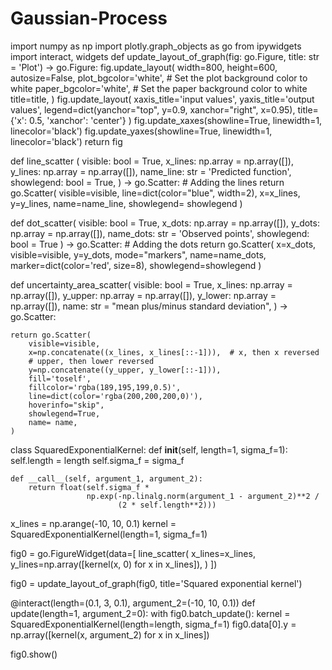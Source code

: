 # Gaussian-Process
import numpy as np
import plotly.graph_objects as go
from ipywidgets import interact, widgets
def update_layout_of_graph(fig: go.Figure, title: str = 'Plot') -> go.Figure:
    fig.update_layout(
        width=800,
        height=600,
        autosize=False,
        plot_bgcolor='white',  # Set the plot background color to white
        paper_bgcolor='white',  # Set the paper background color to white
        title=title,
    )
    fig.update_layout(
        xaxis_title='input values',
        yaxis_title='output values',
        legend=dict(yanchor="top", y=0.9, xanchor="right", x=0.95),
        title={'x': 0.5, 'xanchor': 'center'}
    )
    fig.update_xaxes(showline=True, linewidth=1, linecolor='black')
    fig.update_yaxes(showline=True, linewidth=1, linecolor='black')
    return fig

def line_scatter (
    visible: bool = True,
    x_lines: np.array = np.array([]),
    y_lines: np.array = np.array([]),
    name_line: str = 'Predicted function',
    showlegend: bool = True,
) -> go.Scatter:
    # Adding the lines
    return go.Scatter(
        visible=visible,
        line=dict(color="blue", width=2),
        x=x_lines,
        y=y_lines,
        name=name_line,
        showlegend= showlegend
    )

def dot_scatter(
    visible: bool = True,
    x_dots: np.array = np.array([]),
    y_dots: np.array = np.array([]),
    name_dots: str = 'Observed points',
    showlegend: bool = True
) -> go.Scatter:
    # Adding the dots
    return go.Scatter(
        x=x_dots,
        visible=visible,
        y=y_dots,
        mode="markers",
        name=name_dots,
        marker=dict(color='red', size=8),
        showlegend=showlegend
    )

def uncertainty_area_scatter(
        visible: bool = True,
        x_lines: np.array = np.array([]),
        y_upper: np.array = np.array([]),
        y_lower: np.array = np.array([]),
        name: str = "mean plus/minus standard deviation",
) -> go.Scatter:

    return go.Scatter(
        visible=visible,
        x=np.concatenate((x_lines, x_lines[::-1])),  # x, then x reversed
        # upper, then lower reversed
        y=np.concatenate((y_upper, y_lower[::-1])),
        fill='toself',
        fillcolor='rgba(189,195,199,0.5)',
        line=dict(color='rgba(200,200,200,0)'),
        hoverinfo="skip",
        showlegend=True,
        name= name,
    )


class SquaredExponentialKernel:
    def __init__(self, length=1, sigma_f=1):
        self.length = length
        self.sigma_f = sigma_f


    def __call__(self, argument_1, argument_2):
        return float(self.sigma_f *
                     np.exp(-np.linalg.norm(argument_1 - argument_2)**2 /
                            (2 * self.length**2)))
x_lines = np.arange(-10, 10, 0.1)
kernel = SquaredExponentialKernel(length=1, sigma_f=1)

fig0 = go.FigureWidget(data=[
    line_scatter(
        x_lines=x_lines,
        y_lines=np.array([kernel(x, 0) for x in x_lines]),
    )
])

fig0 = update_layout_of_graph(fig0, title='Squared exponential kernel')

@interact(length=(0.1, 3, 0.1), argument_2=(-10, 10, 0.1))
def update(length=1, argument_2=0):
    with fig0.batch_update():
        kernel = SquaredExponentialKernel(length=length, sigma_f=1)
        fig0.data[0].y = np.array([kernel(x, argument_2) for x in x_lines])

fig0.show()

